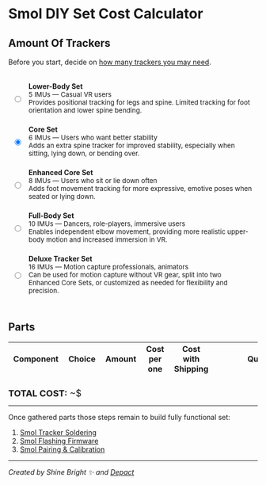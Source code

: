 # Smol DIY Set Cost Calculator

## Amount Of Trackers

Before you start, decide on [how many trackers you may need](../../../slimevr101.md#how-many-trackers-do-you-need).

<div class="radio-card-group">
  <div class="radio-card">
    <input type="radio" name="diy-set" value="5" id="trackers-5" />
    <label for="trackers-5">
      <div class="radio-card-name">Lower-Body Set</div>
      <div class="radio-card-desc">5 IMUs &mdash; Casual VR users</div>
      <div class="radio-card-desc">
        Provides positional tracking for legs and spine. Limited tracking for foot orientation and lower spine bending.
      </div>
    </label>
  </div>
  <div class="radio-card">
    <input type="radio" name="diy-set" value="6" id="trackers-6" checked="checked" />
    <label for="trackers-6">
      <div class="radio-card-name">Core Set</div>
      <div class="radio-card-desc">6 IMUs &mdash; Users who want better stability</div>
      <div class="radio-card-desc">
        Adds an extra spine tracker for improved stability, especially when sitting, lying down, or bending over.
      </div>
    </label>
  </div>
  <div class="radio-card">
    <input type="radio" name="diy-set" value="8" id="trackers-8" />
    <label for="trackers-8">
      <div class="radio-card-name">Enhanced Core Set</div>
      <div class="radio-card-desc">8 IMUs &mdash; Users who sit or lie down often</div>
      <div class="radio-card-desc">
        Adds foot movement tracking for more expressive, emotive poses when seated or lying down.
      </div>
    </label>
  </div>
  <div class="radio-card">
    <input type="radio" name="diy-set" value="10" id="trackers-10" />
    <label for="trackers-10">
      <div class="radio-card-name">Full-Body Set</div>
      <div class="radio-card-desc">10 IMUs &mdash; Dancers, role-players, immersive users</div>
      <div class="radio-card-desc">
        Enables independent elbow movement, providing more realistic upper-body motion and increased immersion in VR.
      </div>
    </label>
  </div>
  <div class="radio-card">
    <input type="radio" name="diy-set" value="16" id="trackers-16" />
    <label for="trackers-16">
      <div class="radio-card-name">Deluxe Tracker Set</div>
      <div class="radio-card-desc">16 IMUs &mdash; Motion capture professionals, animators</div>
      <div class="radio-card-desc">
        Can be used for motion capture without VR gear, split into two Enhanced Core Sets, or customized as needed for flexibility and precision.
      </div>
    </label>
  </div>
</div>

## Parts

<div class="table-wrapper">
    <table>
        <thead>
            <tr>
                <th>Component</th>
                <th style="width:70%">Choice</th>
                <th>Amount</th>
                <th>Cost per one</th>
                <th>Cost with Shipping</th>
                <th style="min-width: 200px">Quick Link</th>
            </tr>
        </thead>
        <tbody id="diy-components">
        </tbody>
    </table>
</div>

<div class="total-cost">
  <strong>TOTAL COST:</strong>
  ~$<span id="diy-total-value"></span>
</div>

<hr/>

Once gathered parts those steps remain to build fully functional set:
1. [Smol Tracker Soldering](./smol-tracker-soldering.md)
2. [Smol Flashing Firmware](../firmware/smol-flashing-firmware.md)
3. [Smol Pairing & Calibration](../firmware/smol-pairing-and-calibration.md)

<hr/>

*Created by Shine Bright ✨ and [Depact](https://github.com/Depact)*

<script src="../assets/js/smol-building-calculator.js"></script>

<style>
table thead th,
table tbody td {
    padding: 3px 10px;
}

fieldset {
    border-radius: 8px;
}

.total-cost {
    padding-top: 10px;
    font-size: large;
}

.radio-card-group {
    display: flex;
    flex-direction: column;
    margin-bottom: 10px;
}

@media (min-width: 50rem) {
    .main {
        max-width: 1100px !important;
    }
}

select {
    width: 100%;
    padding: 10px;
    font-size: 16px;
    border-radius: 5px;
}

td:first-of-type {
    border-left: 1px solid #eeebee;
}

:root {
  --content-max-width: 2000px;
}

td label {
  padding-bottom: 10px;
}

.radio-card-group {
    padding-top: 10px;
    padding-bottom: 10px;
}

.radio-card {
    border: 1px solid var(--sidebar-bg);
    border-radius: 6px;
    padding: 8px;
    margin-bottom: 6px;
    display: flex;
    align-items: center;
    gap: 12px;
}

.radio-card-info {
    flex: 1;
}

.radio-card-name {
    font-weight: bold;
}

.radio-card-desc {
    font-size: 0.95em;
}

.radio-card-cost {
    font-weight: bold;
    margin-left: 16px;
}
</style>
